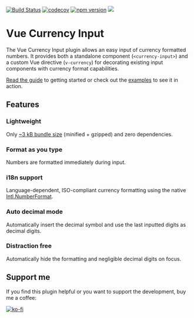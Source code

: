 [![Build Status](https://travis-ci.com/dm4t2/vue-currency-input.svg?branch=master)](https://travis-ci.com/dm4t2/vue-currency-input)
[![codecov](https://codecov.io/gh/dm4t2/vue-currency-input/branch/master/graph/badge.svg)](https://codecov.io/gh/dm4t2/vue-currency-input)
[![npm version](https://badge.fury.io/js/vue-currency-input.svg)](https://badge.fury.io/js/vue-currency-input)
![](https://img.shields.io/npm/l/vue-currency-input.svg)

# Vue Currency Input
The Vue Currency Input plugin allows an easy input of currency formatted numbers. It provides both a standalone component (`<currency-input>`) and a custom Vue directive (`v-currency`) for decorating existing input components with currency format capabilities.

[Read the guide](https://dm4t2.github.io/vue-currency-input/guide/) to getting started or check out the [examples](https://dm4t2.github.io/vue-currency-input/examples/) to see it in action.

## Features

### Lightweight
Only [~3 kB bundle size](https://bundlephobia.com/result?p=vue-currency-input) (minified + gzipped) and zero dependencies.

### Format as you type
Numbers are formatted immediately during input.

### i18n support
Language-dependent, ISO-compliant currency formatting using the native [Intl.NumberFormat](https://developer.mozilla.org/de/docs/Web/JavaScript/Reference/Global_Objects/NumberFormat).

### Auto decimal mode
Automatically insert the decimal symbol and use the last inputted digits as decimal digits.

### Distraction free
Automatically hide the formatting and negligible decimal digits on focus.

## Support me
If you find this plugin helpful or you want to support the development, buy me a coffee:

[![ko-fi](https://www.ko-fi.com/img/githubbutton_sm.svg)](https://ko-fi.com/D1D6SXEA)
